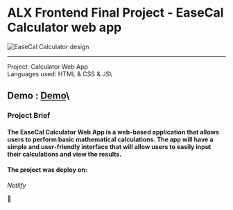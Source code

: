 # ALX Frontend Final Project - EaseCal Calculator web app

![EaseCal Calculator design](https://user-images.githubusercontent.com/99337372/227312435-af5ede2e-a33a-409b-98c3-9e383d101789.png)

---
Project: Calculator Web App\
Languages used: HTML & CSS & JS\

Demo : [Demo](https://easecal-calculator-app.netlify.app//)\
---

### Project Brief
#### The EaseCal Calculator Web App is a web-based application that allows users to perform basic mathematical calculations. The app will have a simple and user-friendly interface that will allow users to easily input their calculations and view the results.


#### The project was deploy on:
 *Netlify*

🚀
